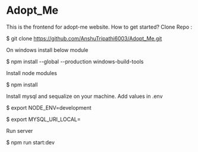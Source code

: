 # Adopt_Me

This is the frontend for adopt-me website. How to get started?
Clone Repo :

$ git clone https://github.com/AnshuTripathi6003/Adopt_Me.git

On windows install below module

$ npm install --global --production windows-build-tools

Install node modules

$ npm install

Install mysql and sequalize on your machine.
Add values in .env

$ export NODE_ENV=development

$ export MYSQL_URI_LOCAL=<mysql-url>

Run server

$ npm run start:dev

